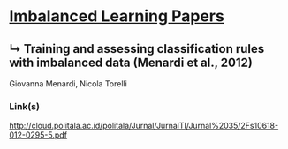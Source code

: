 # [Imbalanced Learning Papers](../README.md)
## ↳ Training and assessing classification rules with imbalanced data (Menardi et al., 2012)

Giovanna Menardi, Nicola Torelli

### Link(s)

http://cloud.politala.ac.id/politala/Jurnal/JurnalTI/Jurnal%2035/2Fs10618-012-0295-5.pdf
